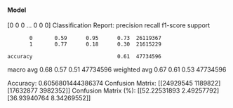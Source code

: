 #### Model
[0 0 0 ... 0 0 0]
Classification Report:
              precision    recall  f1-score   support

           0       0.59      0.95      0.73  26119367
           1       0.77      0.18      0.30  21615229

    accuracy                           0.61  47734596
   macro avg       0.68      0.57      0.51  47734596
weighted avg       0.67      0.61      0.53  47734596

Accuracy: 0.6056801444386374
Confusion Matrix:
[[24929545  1189822]
 [17632877  3982352]]
Confusion Matrix (%):
[[52.22531893  2.49257792]
 [36.93940764  8.34269552]]
